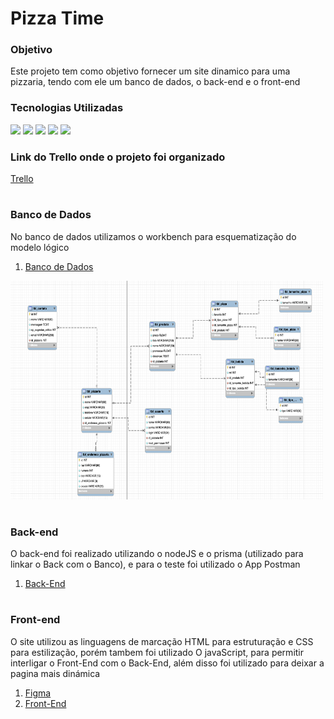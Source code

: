 # Pizza Time

### Objetivo
Este projeto tem como objetivo fornecer um site dinamico para uma pizzaria, tendo com ele um banco de dados, o back-end e o front-end


### Tecnologias Utilizadas

<img height="40em" src="https://cdn.jsdelivr.net/gh/devicons/devicon/icons/vscode/vscode-original.svg" /> <img height="40em" src="https://cdn.iconscout.com/icon/free/png-128/postman-3521648-2945092.png"/>
<img height="40em" src="https://cdn.jsdelivr.net/gh/devicons/devicon/icons/figma/figma-original.svg" /> <img height="40em" src="https://cdn.jsdelivr.net/gh/devicons/devicon/icons/git/git-original.svg" /> 
<img height="40em" src="https://dashboard.snapcraft.io/site_media/appmedia/2020/04/mysql-workbench.png">
           

### Link do Trello onde o projeto foi organizado 
 <a href="https://trello.com/invite/projetopizzatime/ATTI21cd4733a7226de98ec7cb1862423dc49C21E2B9"> Trello</a>

#

### Banco de Dados
No banco de dados utilizamos o workbench para esquematização do modelo lógico
1. <a href="https://github.com/arthuraugusn/pizza-time-banco">Banco de Dados</a>

<img height="350em" width="500em" src="./img/banco.png" alt="">   

#

### Back-end

O back-end foi realizado utilizando o nodeJS e o prisma (utilizado para linkar o Back com o Banco), e para o teste foi utilizado o App Postman

1. <a href="https://github.com/arthuraugusn/pizza-time-back-end">Back-End</a>

#

### Front-end

O site utilizou as linguagens de marcação HTML para estruturação e CSS para estilização, porém tambem foi utilizado O javaScript, para permitir interligar o Front-End com o Back-End, além disso foi utilizado para deixar a pagina mais dinámica 

1. <a href="https://www.figma.com/file/MXa6NKlw0thT81J3xqLMdn/Protótipo?node-id=0%3A1&t=Aa6FHLd6QHsenSbp-0"> Figma</a>
2. <a href="https://github.com/arthuraugusn/pizza-time-front-end">Front-End</a>



